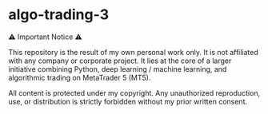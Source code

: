 # algo-trading-3

⚠️ Important Notice ⚠️

This repository is the result of my own personal work only. It is not affiliated with any company or corporate project. It lies at the core of a larger initiative combining Python, deep learning / machine learning, and algorithmic trading on MetaTrader 5 (MT5).

All content is protected under my copyright. Any unauthorized reproduction, use, or distribution is strictly forbidden without my prior written consent.
